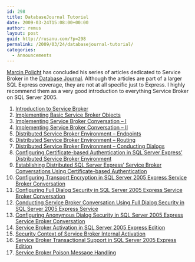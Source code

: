 ```yaml
---
id: 298
title: DatabaseJournal Tutorial
date: 2009-03-24T15:08:00+00:00
author: remus
layout: post
guid: http://rusanu.com/?p=298
permalink: /2009/03/24/databasejournal-tutorial/
categories:
  - Announcements
---
```

[Marcin Policht](http://www.databasejournal.com/article.php/1503191) has concluded his series of articles dedicated to Service Broker in the <a href="http://www.databasejournal.com" target="_blank">Database Journal</a>. Although the articles are part of a larger SQL Express coverage, they are not at all specific just to Express. I highly recommend them as a very good introduction to everything Service Broker on SQL Server 2005.

  1. <a href="http://www.databasejournal.com/features/mssql/article.php/3757581/SQL-Server-2005-Express-Edition---Part-26---Introduction-to-Service-Broker.htm" target="_blank">Introduction to Service Broker</a>
  2. <a href="http://www.databasejournal.com/features/mssql/article.php/3759311/SQL-Server-2005-Express-Edition---Part-27---Implementing-Basic-Service-Broker-Objects.htm" target="_blank">Implementing Basic Service Broker Objects</a>
  3. <a href="http://www.databasejournal.com/features/mssql/article.php/3762261/SQL-Server-2005-Express-Edition---Part-28---Implementing-Service-Broker-Conversation.htm" target="_blank">Implementing Service Broker Conversation &#8211; I</a>
  4.  <a href="http://www.databasejournal.com/features/mssql/article.php/3765151/SQL-Server-2005-Express-Edition---Part-29---Implementing-Service-Broker-Conversation.htm" target="_blank">Implementing Service Broker Conversation &#8211; II</a>
  5. <a href="http://www.databasejournal.com/features/mssql/article.php/3769551/SQL-Server-2005-Express-Edition---Part-30---Distributed-Service-Broker-Environment---Endpoints.htm" target="_blank">Distributed Service Broker Environment &#8211; Endpoints</a>
  6. <a href="http://www.databasejournal.com/features/mssql/article.php/3771651/SQL-Server-2005-Express-Edition---Part-31---Distributed-Service-Broker-Environment---Routing.htm" target="_blank">Distributed Service Broker Environment &#8211; Routing</a>
  7. <a href="http://www.databasejournal.com/features/mssql/article.php/3773556/SQL-Server-2005-Express-Edition---Part-32---Distributed-Service-Broker-Environment---Conducting-Dialogs.htm" target="_blank">Distributed Service Broker Environment &#8211; Conducting Dialogs</a>
  8. <a href="http://www.databasejournal.com/features/mssql/article.php/3778581/Configuring-Certificate-based-Authentication-in-SQL-Server-Express-Distributed-Service-Broker-Environment.htm" target="_blank">Configuring Certificate-based Authentication in SQL Server Express&#8217; Distributed Service Broker Environment</a>
  9. <a href="http://www.databasejournal.com/features/mssql/article.php/3782951/Establishing-Distributed-SQL-Server-Express-Service-Broker-Conversations-Using-Certificate-based-Authentication.htm" target="_blank">Establishing Distributed SQL Server Express&#8217; Service Broker Conversations Using Certificate-based Authentication</a>
 10. <a href="http://www.databasejournal.com/features/mssql/article.php/3786686/Configuring-Transport-Encryption-in-SQL-Server-2005-Express-Service-Broker-Conversation.htm" target="_blank">Configuring Transport Encryption in SQL Server 2005 Express Service Broker Conversation</a>
 11. <a href="http://www.databasejournal.com/features/mssql/article.php/3788636/Configuring-Full-Dialog-Security-in-SQL-Server-2005-Express-Service-Broker-Conversation.htm" target="_blank">Configuring Full Dialog Security in SQL Server 2005 Express Service Broker Conversation</a>
 12. <a href="http://www.databasejournal.com/features/mssql/article.php/3788696/Conducting-Service-Broker-Conversation-Using-Full-Dialog-Security-in-SQL-Server-2005-Express-Service.htm" target="_blank">Conducting Service Broker Conversation Using Full Dialog Security in SQL Server 2005 Express Service</a>
 13. <a href="http://www.databasejournal.com/features/mssql/article.php/3795051/Configuring-Anonymous-Dialog-Security-in-SQL-Server-2005-Express-Service-Broker-Conversation.htm" target="_blank">Configuring Anonymous Dialog Security in SQL Server 2005 Express Service Broker Conversation</a>
 14. <a href="http://www.databasejournal.com/features/mssql/article.php/3797991/Service-Broker-Activation-in-SQL-Server-2005-Express-Edition.htm" target="_blank">Service Broker Activation in SQL Server 2005 Express Edition</a>
 15. <a href="http://www.databasejournal.com/features/mssql/article.php/3800181/Security-Context-of-Service-Broker-Internal-Activation.htm" target="_blank">Security Context of Service Broker Internal Activation</a>
 16. <a href="http://www.databasejournal.com/features/mssql/article.php/3802786/Service-Broker-Transactional-Support-in-SQL-Server-2005-Express-Edition.htm" target="_blank">Service Broker Transactional Support in SQL Server 2005 Express Edition</a>
 17. <a href="http://www.databasejournal.com/features/mssql/article.php/3808556/article.htm" target="_blank">Service Broker Poison Message Handling</a>
